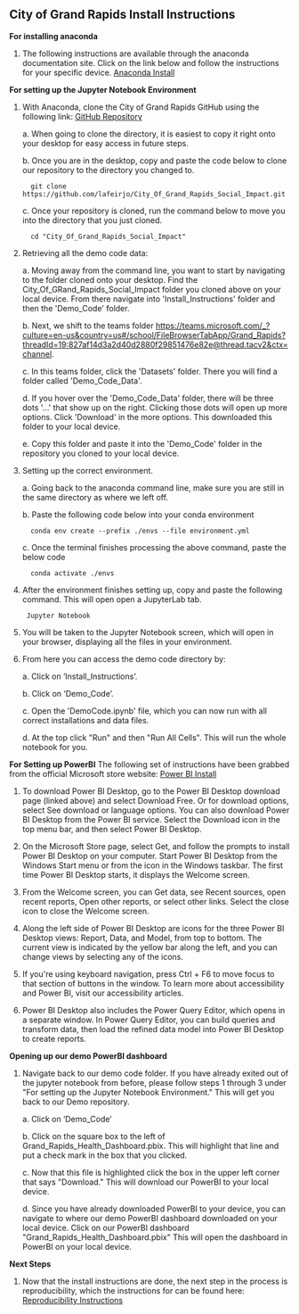 ## City of Grand Rapids Install Instructions

**For installing anaconda**
1. The following instructions are available through the anaconda documentation site. Click on the link below and follow the instructions for your specific device. [Anaconda Install](https://docs.anaconda.com/free/anaconda/install/index.html)

**For setting up the Jupyter Notebook Environment**
1. With Anaconda, clone the City of Grand Rapids GitHub using the following link:    [GitHub Repository](https://github.com/lafeirjo/City_Of_Grand_Rapids_Social_Impact/tree/main)

   a. When going to clone the directory, it is easiest to copy it right onto your desktop for easy access in future steps.
   
   b. Once you are in the desktop, copy and paste the code below to clone our repository to the directory you changed to.
   
         git clone https://github.com/lafeirjo/City_Of_Grand_Rapids_Social_Impact.git
   
   c. Once your repository is cloned, run the command below to move you into the directory that you just cloned.

         cd "City_Of_Grand_Rapids_Social_Impact"

2. Retrieving all the demo code data:

   a. Moving away from the command line, you want to start by navigating to the folder cloned onto your desktop. Find the City_Of_GRand_Rapids_Social_Impact folder you cloned above on your local device. From there navigate into 'Install_Instructions' folder and then the 'Demo_Code' folder. 

   b. Next, we shift to the teams folder https://teams.microsoft.com/_?culture=en-us&country=us#/school/FileBrowserTabApp/Grand_Rapids?threadId=19:827af14d3a2d40d2880f29851476e82e@thread.tacv2&ctx=channel. 
   
   c. In this teams folder, click the 'Datasets' folder. There you will find a folder called 'Demo_Code_Data'. 
   
   d. If you hover over the 'Demo_Code_Data' folder, there will be three dots '...' that show up on the right. Clicking those dots will open up more options. Click 'Download' in the more options. This downloaded this folder to your local device. 
   
   e. Copy this folder and paste it into the 'Demo_Code' folder in the repository you cloned to your local device.
         
   
4. Setting up the correct environment.

   a. Going back to the anaconda command line, make sure you are still in the same directory as where we left off.

   b. Paste the following code below into your conda environment

         conda env create --prefix ./envs --file environment.yml
   
   c. Once the terminal finishes processing the above command, paste the below code

         conda activate ./envs

6. After the environment finishes setting up, copy and paste the following command. This will open open a JupyterLab tab.

        Jupyter Notebook

7. You will be taken to the Jupyter Notebook screen, which will open in your browser, displaying all the files in your environment.

8. From here you can access the demo code directory by:

   a. Click on ‘Install_Instructions’.

   b. Click on ‘Demo_Code’.

   c. Open the 'DemoCode.ipynb' file, which you can now run with all correct installations and data files.

   d. At the top click "Run" and then "Run All Cells". This will run the whole notebook for you. 
   
**For Setting up PowerBI**
The following set of instructions have been grabbed from the official Microsoft store website: 
[Power BI Install](https://learn.microsoft.com/en-us/power-bi/fundamentals/desktop-getting-started)

1. To download Power BI Desktop, go to the Power BI Desktop download page (linked above) and select Download Free. Or for download options, select See download or language options. You can also download Power BI Desktop from the Power BI service. Select the Download icon in the top menu bar, and then select Power BI Desktop.

2. On the Microsoft Store page, select Get, and follow the prompts to install Power BI Desktop on your computer. Start Power BI Desktop from the Windows Start menu or from the icon in the Windows taskbar. The first time Power BI Desktop starts, it displays the Welcome screen.

3. From the Welcome screen, you can Get data, see Recent sources, open recent reports, Open other reports, or select other links. Select the close icon to close the Welcome screen.

4. Along the left side of Power BI Desktop are icons for the three Power BI Desktop views: Report, Data, and Model, from top to bottom. The current view is indicated by the yellow bar along the left, and you can change views by selecting any of the icons.

5. If you're using keyboard navigation, press Ctrl + F6 to move focus to that section of buttons in the window. To learn more about accessibility and Power BI, visit our accessibility articles.

6. Power BI Desktop also includes the Power Query Editor, which opens in a separate window. In Power Query Editor, you can build queries and transform data, then load the refined data model into Power BI Desktop to create reports.

**Opening up our demo PowerBI dashboard**
1. Navigate back to our demo code folder. If you have already exited out of the jupyter notebook from before, please follow steps 1 through 3 under "For setting up the Jupyter Notebook Environment." This will get you back to our Demo repository.

   a. Click on ‘Demo_Code’

   b. Click on the square box to the left of Grand_Rapids_Health_Dashboard.pbix. This will highlight that line and put a check mark in the box that you clicked.

   c. Now that this file is highlighted click the box in the upper left corner that says "Download." This will download our PowerBI to your local device.

   d. Since you have already downloaded PowerBI to your device, you can navigate to where our demo PowerBI dashboard downloaded on your local device. Click on our PowerBI dashboard "Grand_Rapids_Health_Dashboard.pbix" This will open the dashboard in PowerBI on your local device. 

**Next Steps**   
1. Now that the install instructions are done, the next step in the process is reproducibility, which the instructions for can be found here: [Reproducibility Instructions](https://github.com/lafeirjo/City_Of_Grand_Rapids_Social_Impact/blob/main/Install_Instructions/Reproducibility.md)
